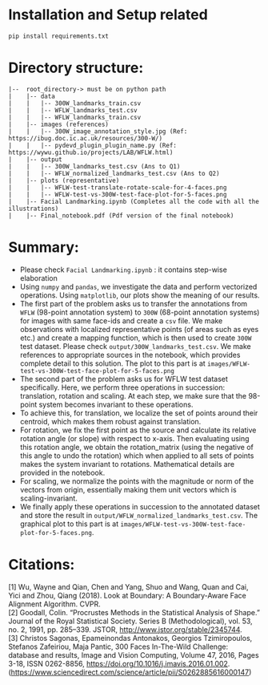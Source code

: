 
# Installation and Setup related <br>
  `pip install requirements.txt`
# Directory structure:
```
|--  root_directory-> must be on python path
|    |-- data
|    |   |-- 300W_landmarks_train.csv
|    |   |-- WFLW_landmarks_test.csv
|    |   |-- WFLW_landmarks_train.csv
|    |-- images (references)
|    |   |-- 300W_image_annotation_style.jpg (Ref: https://ibug.doc.ic.ac.uk/resources/300-W/)
|    |   |-- pydevd_plugin_plugin_name.py (Ref: https://wywu.github.io/projects/LAB/WFLW.html)
|    |-- output
|    |   |-- 300W_landmarks_test.csv (Ans to Q1)
|    |   |-- WFLW_normalized_landmarks_test.csv (Ans to Q2)
|    |-- plots (representative)
|    |   |-- WFLW-test-translate-rotate-scale-for-4-faces.png 
|    |   |-- WFLW-test-vs-300W-test-face-plot-for-5-faces.png
|    |-- Facial Landmarking.ipynb (Completes all the code with all the illustrations)
|    |-- Final_notebook.pdf (Pdf version of the final notebook)
```
# Summary:
* Please check `Facial Landmarking.ipynb` : it contains step-wise elaboration
* Using `numpy` and `pandas`, we investigate the data and perform vectorized operations. Using `matplotlib`, our plots show the meaning of our results.
* The first part of the problem asks us to transfer the annotations from `WFLW` (98-point annotation system) to `300W` (68-point annotation systems) for images with same face-ids and create a `csv` file. We make observations with localized representative points (of areas such as eyes etc.) and create a mapping function, which is then used to create `300W` test dataset. Please check `output/300W_landmarks_test.csv`. We make references to appropriate sources in the notebook, which provides complete detail to this solution. The plot to this part is at `images/WFLW-test-vs-300W-test-face-plot-for-5-faces.png`
* The second part of the problem asks us for WFLW test dataset specifically. Here, we perform three operations in succession: translation, rotation and scaling. At each step, we make sure that the 98-point system becomes invariant to these operations.
* To achieve this, for translation, we localize the set of points around their centroid, which makes them robust against translation.
* For rotation, we fix the first point as the source and calculate its relative rotation angle (or slope) with respect to x-axis. Then evaluating using this rotation angle, we obtain the rotation_matrix (using the negative of this angle to undo the rotation) which when applied to all sets of points makes the system invariant to rotations. Mathematical details are provided in the notebook.
* For scaling, we normalize the points with the magnitude or norm of the vectors from origin, essentially making them unit vectors which is scaling-invariant.
* We finally apply these operations in succession to the annotated dataset and store the result in `output/WFLW_normalized_landmarks_test.csv`. The graphical plot to this part is at `images/WFLW-test-vs-300W-test-face-plot-for-5-faces.png`.
# Citations:
<a id="1">[1]</a> 
Wu, Wayne and Qian, Chen and Yang, Shuo and Wang, Quan and Cai, Yici and Zhou, Qiang (2018). 
Look at Boundary: A Boundary-Aware Face Alignment Algorithm.
CVPR.
<br>
<a id="2">[2]</a>
Goodall, Colin. “Procrustes Methods in the Statistical Analysis of Shape.” Journal of the Royal Statistical Society. Series B (Methodological), vol. 53, no. 2, 1991, pp. 285–339. JSTOR, http://www.jstor.org/stable/2345744.
<br>
<a id="3">[3]</a>
Christos Sagonas, Epameinondas Antonakos, Georgios Tzimiropoulos, Stefanos Zafeiriou, Maja Pantic,
300 Faces In-The-Wild Challenge: database and results,
Image and Vision Computing,
Volume 47,
2016,
Pages 3-18,
ISSN 0262-8856,
https://doi.org/10.1016/j.imavis.2016.01.002.
(https://www.sciencedirect.com/science/article/pii/S0262885616000147)

